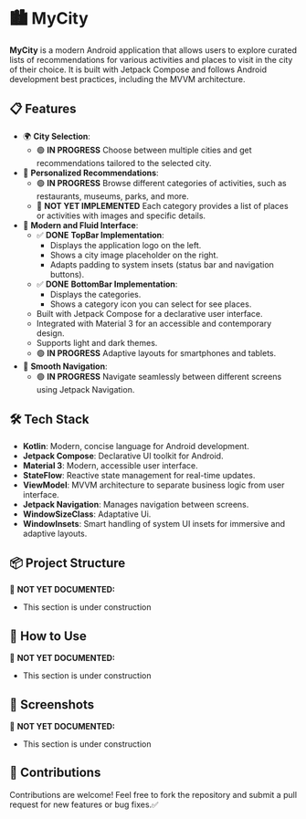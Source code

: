 # 🏙️ **MyCity**
**MyCity** is a modern Android application that allows users to explore curated lists of recommendations for various activities and places to visit in the city of their choice. It is built with Jetpack Compose and follows Android development best practices, including the MVVM architecture.

## 📋 **Features**
   - 🌍 **City Selection**:
      - 🟢 **IN PROGRESS** Choose between multiple cities and get recommendations tailored to the selected city.
   - 🌟 **Personalized Recommendations**:
      - 🟢 **IN PROGRESS** Browse different categories of activities, such as restaurants, museums, parks, and more.
      - 🔴 **NOT YET IMPLEMENTED**  Each category provides a list of places or activities with images and specific details.
   - 🎨 **Modern and Fluid Interface**:
      - ✅ **DONE** **TopBar Implementation**:
         - Displays the application logo on the left.
         - Shows a city image placeholder on the right.
         - Adapts padding to system insets (status bar and navigation buttons).
      - ✅ **DONE** **BottomBar Implementation**:
         - Displays the categories.
         - Shows a category icon you can select for see places.
      - Built with Jetpack Compose for a declarative user interface.
      - Integrated with Material 3 for an accessible and contemporary design.
      - Supports light and dark themes.
      - 🟢 **IN PROGRESS** Adaptive layouts for smartphones and tablets.
   - 🔄 **Smooth Navigation**:
      - 🟢 **IN PROGRESS** Navigate seamlessly between different screens using Jetpack Navigation.                   

## 🛠️ **Tech Stack**
   - **Kotlin**: Modern, concise language for Android development.
   - **Jetpack Compose**: Declarative UI toolkit for Android.
   - **Material 3**: Modern, accessible user interface.
   - **StateFlow**: Reactive state management for real-time updates.
   - **ViewModel**: MVVM architecture to separate business logic from user interface.
   - **Jetpack Navigation**: Manages navigation between screens.
   - **WindowSizeClass**: Adaptative Ui.
   - **WindowInsets**: Smart handling of system UI insets for immersive and adaptive layouts.

## 📦 **Project Structure**
🔴 **NOT YET DOCUMENTED:**
   - This section is under construction

## 🚀 **How to Use**
🔴 **NOT YET DOCUMENTED:**
   - This section is under construction
   
## 📸 **Screenshots**
🔴 **NOT YET DOCUMENTED:**
   - This section is under construction

## 🤝 **Contributions**
Contributions are welcome! Feel free to fork the repository and submit a pull request for new features or bug fixes.✅